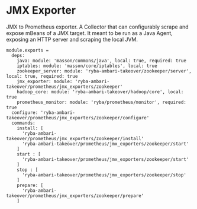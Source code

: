 
# JMX Exporter

JMX to Prometheus exporter.
A Collector that can configurably scrape and expose mBeans of a JMX target. 
It meant to be run as a Java Agent, exposing an HTTP server and scraping the local JVM.

    module.exports =
      deps:
        java: module: 'masson/commons/java', local: true, required: true
        iptables: module: 'masson/core/iptables', local: true
        zookeeper_server: module: 'ryba-ambari-takeover/zookeeper/server', local: true, required: true
        jmx_exporter: module: 'ryba-ambari-takeover/prometheus/jmx_exporters/zookeeper'
        hadoop_core: module: 'ryba-ambari-takeover/hadoop/core', local: true
        prometheus_monitor: module: 'ryba/prometheus/monitor', required: true
      configure: 'ryba-ambari-takeover/prometheus/jmx_exporters/zookeeper/configure'
      commands:
        install: [
          'ryba-ambari-takeover/prometheus/jmx_exporters/zookeeper/install'
          'ryba-ambari-takeover/prometheus/jmx_exporters/zookeeper/start'
        ]
        start : [
          'ryba-ambari-takeover/prometheus/jmx_exporters/zookeeper/start'
        ]
        stop : [
          'ryba-ambari-takeover/prometheus/jmx_exporters/zookeeper/stop'
        ]
        prepare: [
          'ryba-ambari-takeover/prometheus/jmx_exporters/zookeeper/prepare'
        ]
